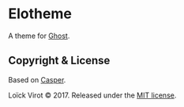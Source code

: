 # Elotheme

A theme for [Ghost](http://github.com/tryghost/ghost/).


## Copyright & License
Based on [Casper](https://github.com/TryGhost/Casper).

Loïck Virot &copy; 2017. Released under the [MIT license](LICENSE).
